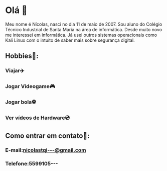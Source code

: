 # Olá 👋
Meu nome é Nícolas, nasci no dia 11 de maio de 2007.
Sou aluno do Colégio Técnico Industrial de Santa Maria na área de informática.
Desde muito novo me interessei em informática. Já usei outros sistemas operacionais como Kali Linux com o intuíto de saber mais sobre segurança digital.

## Hobbies🚀:
### Viajar✈️
### Jogar Videogame🎮
### Jogar bola⚽
### Ver vídeos de Hardware💿

## Como entrar em contato📇:
### E-mail:nicolastqi---@gmail.com
### Telefone:5599105---




